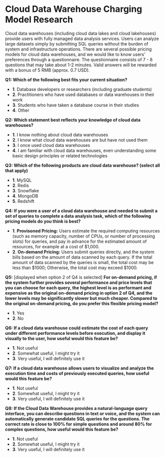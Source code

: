 # Cloud Data Warehouse Charging Model Research

Cloud data warehouses (including cloud data lakes and cloud lakehouses) provide users with fully managed data analysis services. Users can analyze large datasets simply by submitting SQL queries without the burden of system and infrastructure operations. There are several possible pricing models for cloud data warehouses, and we would like to know users' preferences through a questionnaire. The questionnaire consists of 7 - 8 questions that may take about 1-2 minutes. Valid answers will be rewarded with a bonus of 5 RMB (approx. 0.7 USD).

**Q1: Which of the following best fits your current situation?**

* **1**. Database developers or researchers (including graduate students)
* **2**. Practitioners who have used databases or data warehouses in their work
* **3**. Students who have taken a database course in their studies
* **4**. Other

**Q2: Which statement best reflects your knowledge of cloud data warehouses?**

* **1**. I know nothing about cloud data warehouses
* **2**. I know what cloud data warehouses are but have not used them
* **3**. I once used cloud data warehouses
* **4**. I am familiar with cloud data warehouses, even understanding some basic design principles or related technologies

**Q3: Which of the following products are cloud data warehouse? (select all that apply)**

* **1**. MySQL
* **2**. Redis
* **3**. Snowflake
* **4**. MongoDB
* **5**. Redshift

**Q4: If you were a user of a cloud data warehouse and needed to submit a set of queries to complete a data analysis task, which of the following pricing models do you think is best?**

* **1**. **Provisoned Pricing:** Users estimate the required computing resources (such as memory capacity, number of CPUs, or number of processing slots) for queries, and pay in advance for the estimated amount of resources, for example at a cost of \$1,000.
* **2**. **On-demand Pricing:** Users submit queries directly, and the system bills based on the amount of data scanned by each query. If the total amount of data scanned by the queries is small, the total cost may be less than \$1000; Otherwise, the total cost may exceed \$1000.

**Q5:** [displayed when option 2 of Q4 is selected] **For on-demand pricing, if the system further provides several performance and price levels that you can choose for each query, the highest level is as performant and expensive as the original on-demand pricing in option 2 of Q4, and the lower levels may be significantly slower but much cheaper. Compared to the original on-demand pricing, do you prefer this flexible pricing model?**

* **1**. Yes
* **2**. No

**Q6: If a cloud data warehouse could estimate the cost of each query under different performance levels before execution, and display it visually to the user, how useful would this feature be?**

* **1**. Not useful
* **2**. Somewhat useful, I might try it
* **3**. Very useful, I will definitely use it

**Q7: If a cloud data warehouse allows users to visualize and analyze the execution time and costs of previously executed queries, how useful would this feature be?**

* **1**. Not useful
* **2**. Somewhat useful, I might try it
* **3**. Very useful, I will definitely use it

**Q8: If the Cloud Data Warehouse provides a natural-language query interface, you can describe questions in text or voice, and the system can automatically generate candidate SQL queries for the questions. The correct rate is close to 100% for simple questions and around 80% for complex questions,  how useful would this feature be?**

* **1**. Not useful
* **2**. Somewhat useful, I might try it
* **3**. Very useful, I will definitely use it